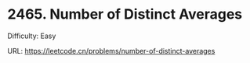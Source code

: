 # 2465. Number of Distinct Averages

Difficulty: Easy

URL: https://leetcode.cn/problems/number-of-distinct-averages

